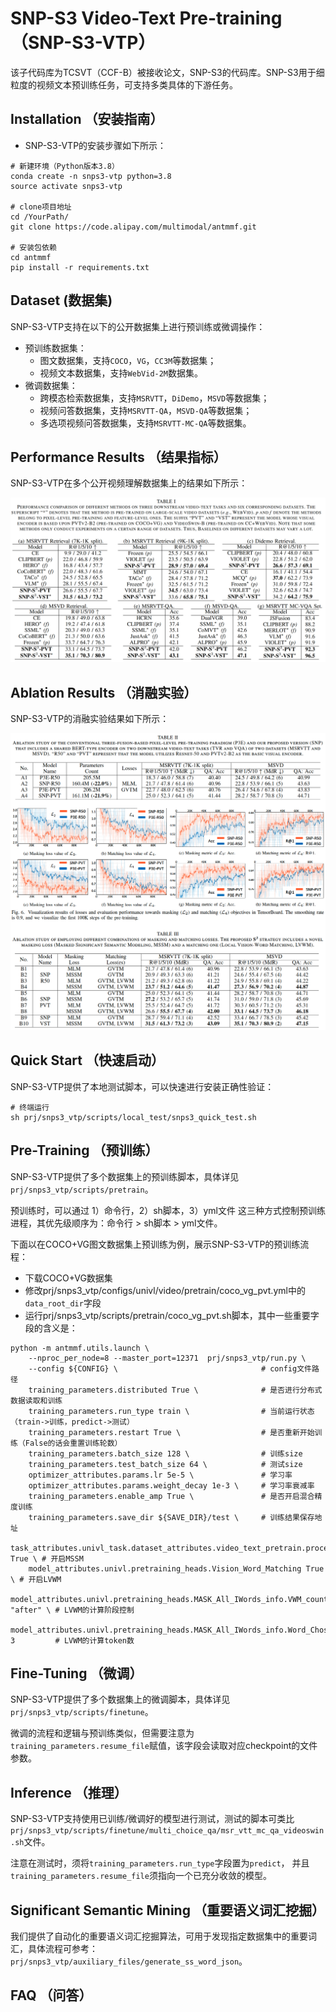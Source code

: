 # SNP-S3 Video-Text Pre-training （SNP-S3-VTP）

该子代码库为TCSVT（CCF-B）被接收论文，SNP-S3的代码库。SNP-S3用于细粒度的视频文本预训练任务，可支持多类具体的下游任务。

## Installation （安装指南）

- SNP-S3-VTP的安装步骤如下所示：
```
# 新建环境（Python版本3.8）
conda create -n snps3-vtp python=3.8
source activate snps3-vtp

# clone项目地址
cd /YourPath/
git clone https://code.alipay.com/multimodal/antmmf.git

# 安装包依赖
cd antmmf
pip install -r requirements.txt
```

## Dataset (数据集)

SNP-S3-VTP支持在以下的公开数据集上进行预训练或微调操作：
- 预训练数据集：
  - 图文数据集，支持`COCO`，`VG`，`CC3M`等数据集；
  - 视频文本数据集，支持`WebVid-2M`数据集。
- 微调数据集：
  - 跨模态检索数据集，支持`MSRVTT`，`DiDemo`，`MSVD`等数据集；
  - 视频问答数据集，支持`MSRVTT-QA`，`MSVD-QA`等数据集；
  - 多选项视频问答数据集，支持`MSRVTT-MC-QA`等数据集。

## Performance Results （结果指标）

SNP-S3-VTP在多个公开视频理解数据集上的结果如下所示：

![alt text](z_figs/performance.jpg)

## Ablation Results （消融实验）

SNP-S3-VTP的消融实验结果如下所示：

![alt text](z_figs/ablation.jpg)

## Quick Start （快速启动）

SNP-S3-VTP提供了本地测试脚本，可以快速进行安装正确性验证：
```
# 终端运行
sh prj/snps3_vtp/scripts/local_test/snps3_quick_test.sh
```

## Pre-Training （预训练）

SNP-S3-VTP提供了多个数据集上的预训练脚本，具体详见`prj/snps3_vtp/scripts/pretrain`。

预训练时，可以通过 1）命令行，2）sh脚本，3）yml文件 这三种方式控制预训练进程，其优先级顺序为：命令行 > sh脚本 > yml文件。

下面以在COCO+VG图文数据集上预训练为例，展示SNP-S3-VTP的预训练流程：

- 下载COCO+VG数据集
- 修改prj/snps3_vtp/configs/univl/video/pretrain/coco_vg_pvt.yml中的`data_root_dir`字段
- 运行prj/snps3_vtp/scripts/pretrain/coco_vg_pvt.sh脚本，其中一些重要字段的含义是：

```
python -m antmmf.utils.launch \
    --nproc_per_node=8 --master_port=12371  prj/snps3_vtp/run.py \
    --config ${CONFIG} \                                # config文件路径
    training_parameters.distributed True \              # 是否进行分布式数据读取和训练
    training_parameters.run_type train \                # 当前运行状态（train->训练，predict->测试）    
    training_parameters.restart True \                  # 是否重新开始训练（False的话会重置训练轮数）
    training_parameters.batch_size 128 \                # 训练size
    training_parameters.test_batch_size 64 \            # 测试size
    optimizer_attributes.params.lr 5e-5 \               # 学习率
    optimizer_attributes.params.weight_decay 1e-3 \     # 学习率衰减率
    training_parameters.enable_amp True \               # 是否开启混合精度训练
    training_parameters.save_dir ${SAVE_DIR}/test \     # 训练结果保存地址
    task_attributes.univl_task.dataset_attributes.video_text_pretrain.processors.caption_processor.params.intra_VTM.IW_MLM True \ # 开启MSSM
    model_attributes.univl.pretraining_heads.Vision_Word_Matching True \ # 开启LVWM
    model_attributes.univl.pretraining_heads.MASK_All_IWords_info.VWM_count_stage "after" \ # LVWM的计算阶段控制
    model_attributes.univl.pretraining_heads.MASK_All_IWords_info.Word_Chosen_Num 3         # LVWM的计算token数
```

## Fine-Tuning （微调）

SNP-S3-VTP提供了多个数据集上的微调脚本，具体详见`prj/snps3_vtp/scripts/finetune`。

微调的流程和逻辑与预训练类似，但需要注意为`training_parameters.resume_file`赋值，该字段会读取对应checkpoint的文件参数。

## Inference （推理）

SNP-S3-VTP支持使用已训练/微调好的模型进行测试，测试的脚本可类比`prj/snps3_vtp/scripts/finetune/multi_choice_qa/msr_vtt_mc_qa_videoswin.sh`文件。

注意在测试时，须将`training_parameters.run_type`字段置为`predict`，
并且`training_parameters.resume_file`须指向一个已充分收敛的模型。

## Significant Semantic Mining （重要语义词汇挖掘）

我们提供了自动化的重要语义词汇挖掘算法，可用于发现指定数据集中的重要词汇，具体流程可参考：`prj/snps3_vtp/auxiliary_files/generate_ss_word_json`。

## FAQ （问答）
